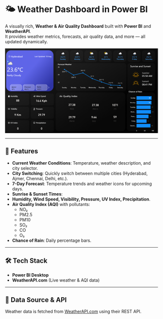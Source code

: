 # 🌤️ Weather Dashboard in Power BI

A visually rich, **Weather & Air Quality Dashboard** built with **Power BI** and **WeatherAPI**.  
It provides weather metrics, forecasts, air quality data, and more — all updated dynamically.

![Dashboard Preview](Dashboard.png)

---

## 📌 Features

- **Current Weather Conditions**: Temperature, weather description, and city selector.
- **City Switching**: Quickly switch between multiple cities (Hyderabad, Ajmer, Chennai, Delhi, etc.).
- **7-Day Forecast**: Temperature trends and weather icons for upcoming days.
- **Sunrise & Sunset Times**:
- **Humidity, Wind Speed, Visibility, Pressure, UV Index, Precipitation**.
- **Air Quality Index (AQI)** with pollutants:
  - NO₂  
  - PM2.5  
  - PM10  
  - SO₂  
  - CO  
  - O₃
- **Chance of Rain**: Daily percentage bars.

---

## 🛠️ Tech Stack

- **Power BI Desktop**
- **WeatherAPI.com** (Live weather & AQI data)


---

## 📡 Data Source & API

Weather data is fetched from [WeatherAPI.com](https://www.weatherapi.com/) using their REST API.

